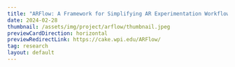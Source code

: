 ```yaml
---
title: "ARFlow: A Framework for Simplifying AR Experimentation Workflow"
date: 2024-02-28
thumbnail: /assets/img/project/arflow/thumbnail.jpeg
previewCardDirection: horizontal
previewRedirectLink: https://cake.wpi.edu/ARFlow/
tag: research
layout: default
---
```

